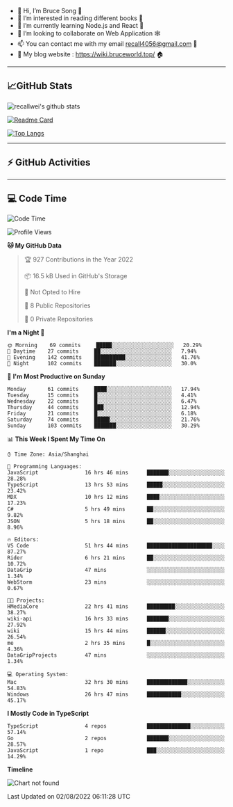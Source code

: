 - 👋 Hi, I’m Bruce Song 🦁️
- 👀 I’m interested in reading different books 📖
- 🌱 I’m currently learning Node.js and React 🚀
- 💞️ I’m looking to collaborate on Web Application 🕸️
- 📫 You can contact me with my email recall4056@gmail.com 📮
- 📖 My blog website : https://wiki.bruceworld.top/ 🏠

---

## 📈GitHub Stats

![recallwei's github stats](https://github-readme-stats.vercel.app/api?username=recallwei&show_icons=true&theme=dracula&count_private=true&include_all_commits)

<!---
repository 卡片
--->

[![Readme Card](https://github-readme-stats.vercel.app/api/pin/?username=recallwei&repo=recallwei&theme=dracula)](https://github.com/recallwei/daily)

<!---
repository 常用语言 layout=compact（紧凑布局）
--->

[![Top Langs](https://github-readme-stats.vercel.app/api/top-langs/?username=recallwei&layout=compact&theme=dracula)](https://github.com/recallwei/daily)

---

## ⚡️ GitHub Activities

<!--START_SECTION:activity-->

<!--END_SECTION:activity-->

---

## 💻 Code Time

<!--START_SECTION:waka-->
![Code Time](http://img.shields.io/badge/Code%20Time-0%20secs-blue)

![Profile Views](http://img.shields.io/badge/Profile%20Views-18-blue)

**🐱 My GitHub Data** 

> 🏆 927 Contributions in the Year 2022
 > 
> 📦 16.5 kB Used in GitHub's Storage 
 > 
> 🚫 Not Opted to Hire
 > 
> 📜 8 Public Repositories 
 > 
> 🔑 0 Private Repositories  
 > 
**I'm a Night 🦉** 

```text
🌞 Morning    69 commits     █████░░░░░░░░░░░░░░░░░░░░   20.29% 
🌆 Daytime    27 commits     ██░░░░░░░░░░░░░░░░░░░░░░░   7.94% 
🌃 Evening    142 commits    ██████████░░░░░░░░░░░░░░░   41.76% 
🌙 Night      102 commits    ███████░░░░░░░░░░░░░░░░░░   30.0%

```
📅 **I'm Most Productive on Sunday** 

```text
Monday       61 commits     ████░░░░░░░░░░░░░░░░░░░░░   17.94% 
Tuesday      15 commits     █░░░░░░░░░░░░░░░░░░░░░░░░   4.41% 
Wednesday    22 commits     █░░░░░░░░░░░░░░░░░░░░░░░░   6.47% 
Thursday     44 commits     ███░░░░░░░░░░░░░░░░░░░░░░   12.94% 
Friday       21 commits     █░░░░░░░░░░░░░░░░░░░░░░░░   6.18% 
Saturday     74 commits     █████░░░░░░░░░░░░░░░░░░░░   21.76% 
Sunday       103 commits    ███████░░░░░░░░░░░░░░░░░░   30.29%

```


📊 **This Week I Spent My Time On** 

```text
⌚︎ Time Zone: Asia/Shanghai

💬 Programming Languages: 
JavaScript               16 hrs 46 mins      ███████░░░░░░░░░░░░░░░░░░   28.28% 
TypeScript               13 hrs 53 mins      █████░░░░░░░░░░░░░░░░░░░░   23.42% 
MDX                      10 hrs 12 mins      ████░░░░░░░░░░░░░░░░░░░░░   17.23% 
C#                       5 hrs 49 mins       ██░░░░░░░░░░░░░░░░░░░░░░░   9.82% 
JSON                     5 hrs 18 mins       ██░░░░░░░░░░░░░░░░░░░░░░░   8.96%

🔥 Editors: 
VS Code                  51 hrs 44 mins      █████████████████████░░░░   87.27% 
Rider                    6 hrs 21 mins       ██░░░░░░░░░░░░░░░░░░░░░░░   10.72% 
DataGrip                 47 mins             ░░░░░░░░░░░░░░░░░░░░░░░░░   1.34% 
WebStorm                 23 mins             ░░░░░░░░░░░░░░░░░░░░░░░░░   0.67%

🐱‍💻 Projects: 
HMediaCore               22 hrs 41 mins      █████████░░░░░░░░░░░░░░░░   38.27% 
wiki-api                 16 hrs 33 mins      ███████░░░░░░░░░░░░░░░░░░   27.92% 
wiki                     15 hrs 44 mins      ██████░░░░░░░░░░░░░░░░░░░   26.54% 
me                       2 hrs 35 mins       █░░░░░░░░░░░░░░░░░░░░░░░░   4.36% 
DataGripProjects         47 mins             ░░░░░░░░░░░░░░░░░░░░░░░░░   1.34%

💻 Operating System: 
Mac                      32 hrs 30 mins      █████████████░░░░░░░░░░░░   54.83% 
Windows                  26 hrs 47 mins      ███████████░░░░░░░░░░░░░░   45.17%

```

**I Mostly Code in TypeScript** 

```text
TypeScript               4 repos             ██████████████░░░░░░░░░░░   57.14% 
Go                       2 repos             ███████░░░░░░░░░░░░░░░░░░   28.57% 
JavaScript               1 repo              ███░░░░░░░░░░░░░░░░░░░░░░   14.29%

```


**Timeline**

![Chart not found](https://raw.githubusercontent.com/recallwei/recallwei/main/charts/bar_graph.png) 


 Last Updated on 02/08/2022 06:11:28 UTC
<!--END_SECTION:waka-->
<!---
recallwei/recallwei is a ✨ special ✨ repository because its `README.md` (this file) appears on your GitHub profile.
You can click the Preview link to take a look at your changes.
--->
